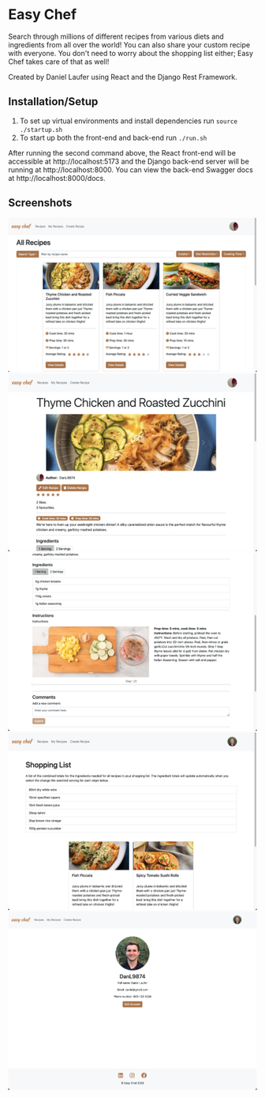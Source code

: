 # Easy Chef

Search through millions of different recipes from various diets and ingredients from all over the world! You can also share your custom recipe with everyone. You don't need to worry about the shopping list either; Easy Chef takes care of that as well!

Created by Daniel Laufer using React and the Django Rest Framework.


## Installation/Setup
1. To set up virtual environments and install dependencies run `source ./startup.sh`
2. To start up both the front-end and back-end run `./run.sh`

After running the second command above, the React front-end will be accessible at http://localhost:5173 and the Django back-end server will be running at http://localhost:8000. You can view the back-end Swagger docs at http://localhost:8000/docs. 


## Screenshots

![Recipes Page](./readme-images/recipes-page.png)
![Reciple Details Page](./readme-images/recipe-details-page.png)
![Reciple Details Page Cntd](./readme-images/reciple-details-page-cntd.png)
![Shopping List](./readme-images/shopping-list.png)
![User Profile](./readme-images/user-profile.png)